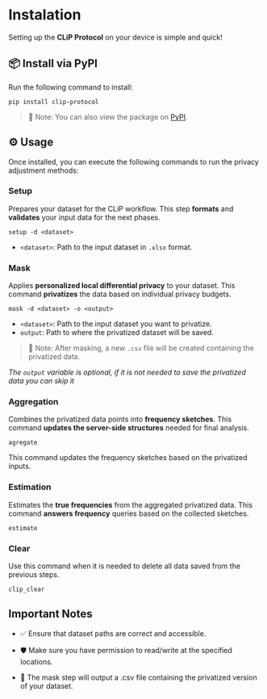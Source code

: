 
#  Instalation
Setting up the **CLiP Protocol** on your device is simple and quick!

## 📦 Install via PyPI
Run the following command to install:
```
pip install clip-protocol
```
> 📎 Note: You can also view the package on [PyPI](https://pypi.org/project/clip-protocol/).

## ⚙️ Usage
Once installed, you can execute the following commands to run the privacy adjustment methods:

### Setup
Prepares your dataset for the CLiP workflow.
This step **formats** and **validates** your input data for the next phases.

```
setup -d <dataset>
```

-  `<dataset>`: Path to the input dataset in `.xlsx` format.

### Mask
Applies **personalized local differential privacy** to your dataset.
This command **privatizes** the data based on individual privacy budgets.

```
mask -d <dataset> -o <output>
```

-  `<dataset>`: Path to the input dataset you want to privatize.
- `output`: Path to where the privatized dataset will be saved.

> 📎 Note: After masking, a new `.csv` file will be created containing the privatized data.

*The `output` variable is optional, if it is not needed to save the privatized data you can skip it*

### Aggregation
Combines the privatized data points into **frequency sketches**.
This command **updates the server-side structures** needed for final analysis.
```
agregate
```
This command updates the frequency sketches based on the privatized inputs.
### Estimation
Estimates the **true frequencies** from the aggregated privatized data.
This command **answers frequency** queries based on the collected sketches.
```
estimate
```

### Clear
Use this command when it is needed to delete all data saved from the previous steps.
```
clip_clear
```

## Important Notes
- ✅ Ensure that dataset paths are correct and accessible.

- 🛡️ Make sure you have permission to read/write at the specified locations.

- 📄 The mask step will output a .csv file containing the privatized version of your dataset.